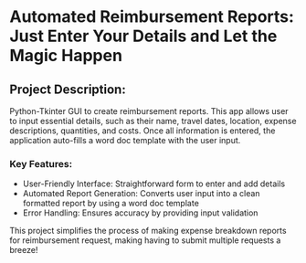 # Automated Reimbursement Reports: Just Enter Your Details and Let the Magic Happen 

## Project Description:
Python-Tkinter GUI to create reimbursement reports. This app allows user to input essential details, such as their name, travel dates, location, expense descriptions, quantities, and costs.
Once all information is entered, the application auto-fills a word doc template with the user input.

### Key Features:
- User-Friendly Interface: Straightforward form to enter and add details
- Automated Report Generation: Converts user input into a clean formatted report by using a word doc template
- Error Handling: Ensures accuracy by providing input validation

This project simplifies the process of making expense breakdown reports for reimbursement request, making having to submit multiple requests a breeze!
